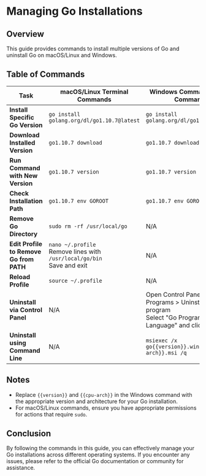 # Managing Go Installations

## Overview

This guide provides commands to install multiple versions of Go and uninstall Go on macOS/Linux and Windows.

## Table of Commands

| **Task**                              | **macOS/Linux Terminal Commands**                                                | **Windows Command Prompt Commands**                             |
|---------------------------------------|----------------------------------------------------------------------------------|----------------------------------------------------------------|
| **Install Specific Go Version**      | ```go install golang.org/dl/go1.10.7@latest```                      | ```go install golang.org/dl/go1.10.7@latest```      |
| **Download Installed Version**        | ```go1.10.7 download```                                             | ```go1.10.7 download```                             |
| **Run Command with New Version**     | ```go1.10.7 version```                                             | ```go1.10.7 version```                              |
| **Check Installation Path**           | ```go1.10.7 env GOROOT```                                          | ```go1.10.7 env GOROOT```                           |
| **Remove Go Directory**               | ```sudo rm -rf /usr/local/go```                                    | N/A                                                            |
| **Edit Profile to Remove Go from PATH** | ```nano ~/.profile``` <br> Remove lines with `/usr/local/go/bin` <br> Save and exit | N/A |
| **Reload Profile**                    | ```source ~/.profile```                                            | N/A                                                            |
| **Uninstall via Control Panel**       | N/A                                                                              | Open Control Panel > Programs > Uninstall a program <br> Select "Go Programming Language" and click Uninstall |
| **Uninstall using Command Line**      | N/A                                                                              | ```msiexec /x go{{version}}.windows-{{cpu-arch}}.msi /q``` |

## Notes

- Replace `{{version}}` and `{{cpu-arch}}` in the Windows command with the appropriate version and architecture for your Go installation.
- For macOS/Linux commands, ensure you have appropriate permissions for actions that require `sudo`.

## Conclusion

By following the commands in this guide, you can effectively manage your Go installations across different operating systems. If you encounter any issues, please refer to the official Go documentation or community for assistance.
